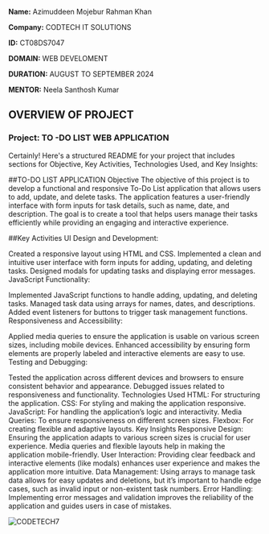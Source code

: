 **Name:** Azimuddeen Mojebur Rahman Khan

**Company:** CODTECH IT SOLUTIONS 

**ID:** CT08DS7047

**DOMAIN:** WEB DEVELOMENT

**DURATION:** AUGUST TO SEPTEMBER 2024

**MENTOR:** Neela Santhosh Kumar

## OVERVIEW OF PROJECT

### Project: TO -DO LIST WEB APPLICATION

Certainly! Here's a structured README for your project that includes sections for Objective, Key Activities, Technologies Used, and Key Insights:

##TO-DO LIST APPLICATION
Objective
The objective of this project is to develop a functional and responsive To-Do List application that allows users to add, update, and delete tasks. The application features a user-friendly interface with form inputs for task details, such as name, date, and description. The goal is to create a tool that helps users manage their tasks efficiently while providing an engaging and interactive experience.

##Key Activities
UI Design and Development:

Created a responsive layout using HTML and CSS.
Implemented a clean and intuitive user interface with form inputs for adding, updating, and deleting tasks.
Designed modals for updating tasks and displaying error messages.
JavaScript Functionality:

Implemented JavaScript functions to handle adding, updating, and deleting tasks.
Managed task data using arrays for names, dates, and descriptions.
Added event listeners for buttons to trigger task management functions.
Responsiveness and Accessibility:

Applied media queries to ensure the application is usable on various screen sizes, including mobile devices.
Enhanced accessibility by ensuring form elements are properly labeled and interactive elements are easy to use.
Testing and Debugging:

Tested the application across different devices and browsers to ensure consistent behavior and appearance.
Debugged issues related to responsiveness and functionality.
Technologies Used
HTML: For structuring the application.
CSS: For styling and making the application responsive.
JavaScript: For handling the application’s logic and interactivity.
Media Queries: To ensure responsiveness on different screen sizes.
Flexbox: For creating flexible and adaptive layouts.
Key Insights
Responsive Design: Ensuring the application adapts to various screen sizes is crucial for user experience. Media queries and flexible layouts help in making the application mobile-friendly.
User Interaction: Providing clear feedback and interactive elements (like modals) enhances user experience and makes the application more intuitive.
Data Management: Using arrays to manage task data allows for easy updates and deletions, but it’s important to handle edge cases, such as invalid input or non-existent task numbers.
Error Handling: Implementing error messages and validation improves the reliability of the application and guides users in case of mistakes.

![CODETECH7](https://github.com/user-attachments/assets/b20d0f85-70ff-4650-b686-1f0e1763042b)

